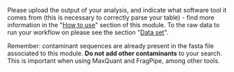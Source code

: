 
Please upload the output of your analysis, and indicate what software
tool it comes from (this is necessary to correctly parse your table) - find more information in the "[How to use](https://proteobench.readthedocs.io/en/latest/available-modules/active-modules/8-quant-lfq-precursor-dda-Astral/#how-to-use)" section of this module. To the raw data to run your workflow on please see the section "[Data set](https://proteobench.readthedocs.io/en/latest/available-modules/active-modules/8-quant-lfq-precursor-dda-Astral/#data-set)".

Remember: contaminant sequences are already present in the fasta file
associated to this module. **Do not add other contaminants** to your
search. This is important when using MaxQuant and FragPipe, among other tools.
